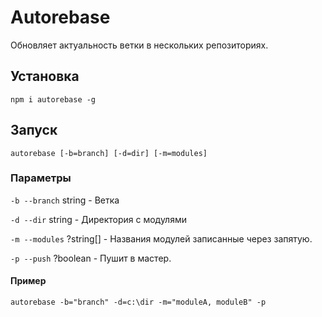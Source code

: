 # Autorebase
Обновляет актуальность ветки в нескольких репозиториях.
## Установка
```
npm i autorebase -g
```
## Запуск
```
autorebase [-b=branch] [-d=dir] [-m=modules]
```
### Параметры
 `-b --branch` string - Ветка

 `-d --dir` string - Директория с модулями

 `-m --modules` ?string[] - Названия модулей записанные через запятую.

  `-p --push` ?boolean - Пушит в мастер.
#### Пример
```
autorebase -b="branch" -d=c:\dir -m="moduleA, moduleB" -p
```
